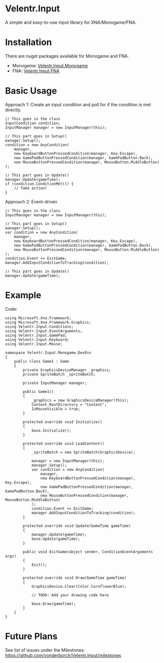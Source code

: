 # Velentr.Input
A simple and easy-to-use input library for XNA/Monogame/FNA.

# Installation
There are nuget packages available for Monogame and FNA.
- Monogame: [Velentr.Input.Monogame](https://www.nuget.org/packages/Velentr.Input.Monogame/)
- FNA: [Velentr.Input.FNA](https://www.nuget.org/packages/Velentr.Input.FNA/)

# Basic Usage
Approach 1: Create an input condition and poll for if the condition is met directly.
```
// This goes in the class
InputCondition condition;
InputManager manager = new InputManager(this);

// This part goes in Setup()
manager.Setup();
condition = new AnyCondition(
    manager,
    new KeyboardButtonPressedCondition(manager, Key.Escape),
    new GamePadButtonPressedCondition(manager, GamePadButton.Back),
    new MouseButtonPressedCondition(manager, MouseButton.MiddleButton)
);

// This part goes in Update()
manager.Update(gameTime);
if (condition.ConditionMet()) {
    // Take action!
}
```

Approach 2: Event-driven
```
// This goes in the class
InputManager manager = new InputManager(this);

// This part goes in Setup()
manager.Setup();
var condition = new AnyCondition(
    manager,
    new KeyboardButtonPressedCondition(manager, Key.Escape),
    new GamePadButtonPressedCondition(manager, GamePadButton.Back),
    new MouseButtonPressedCondition(manager, MouseButton.MiddleButton)
);
condition.Event += ExitGame;
manager.AddInputConditionToTracking(condition);

// This part goes in Update()
manager.Update(gameTime);

```

# Example
Code:
```
using Microsoft.Xna.Framework;
using Microsoft.Xna.Framework.Graphics;
using Velentr.Input.Conditions;
using Velentr.Input.EventArguments;
using Velentr.Input.GamePad;
using Velentr.Input.Keyboard;
using Velentr.Input.Mouse;

namespace Velentr.Input.Monogame.DevEnv
{
    public class Game1 : Game
    {
        private GraphicsDeviceManager _graphics;
        private SpriteBatch _spriteBatch;

        private InputManager manager;

        public Game1()
        {
            _graphics = new GraphicsDeviceManager(this);
            Content.RootDirectory = "Content";
            IsMouseVisible = true;
        }

        protected override void Initialize()
        {
            base.Initialize();
        }

        protected override void LoadContent()
        {
            _spriteBatch = new SpriteBatch(GraphicsDevice);

            manager = new InputManager(this);
            manager.Setup();
            var condition = new AnyCondition(
                manager,
                new KeyboardButtonPressedCondition(manager, Key.Escape),
                new GamePadButtonPressedCondition(manager, GamePadButton.Back),
                new MouseButtonPressedCondition(manager, MouseButton.MiddleButton)
            );
            condition.Event += ExitGame;
            manager.AddInputConditionToTracking(condition);
        }

        protected override void Update(GameTime gameTime)
        {
            manager.Update(gameTime);
            base.Update(gameTime);
        }

        public void ExitGame(object sender, ConditionEventArguments args)
        {
            Exit();
        }

        protected override void Draw(GameTime gameTime)
        {
            GraphicsDevice.Clear(Color.CornflowerBlue);

            // TODO: Add your drawing code here

            base.Draw(gameTime);
        }
    }
}

```


# Future Plans
See list of issues under the Milestones: https://github.com/vonderborch/Velentr.Input/milestones
